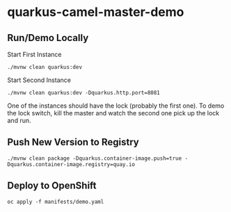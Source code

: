 # quarkus-camel-master-demo

## Run/Demo Locally

Start First Instance  
```
./mvnw clean quarkus:dev
```

Start Second Instance
```
./mvnw clean quarkus:dev -Dquarkus.http.port=8081
```

One of the instances should have the lock (probably the first one). To demo the lock switch, kill the master and watch the second one pick up the lock and run.

## Push New Version to Registry
```
./mvnw clean package -Dquarkus.container-image.push=true -Dquarkus.container-image.registry=quay.io
```

## Deploy to OpenShift

```
oc apply -f manifests/demo.yaml
```





